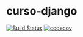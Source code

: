 # curso-django

[![Build Status](https://travis-ci.org/limberger/curso-django.svg?branch=master)](https://travis-ci.org/limberger/curso-django)
[![codecov](https://codecov.io/gh/limberger/curso-django/branch/master/graph/badge.svg)](https://codecov.io/gh/limberger/curso-django)
